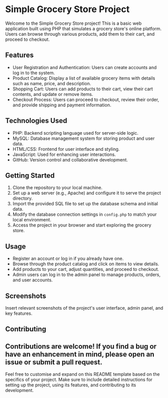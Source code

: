 # Simple Grocery Store Project

Welcome to the Simple Grocery Store project! This is a basic web application built using PHP that simulates a grocery store's online platform. Users can browse through various products, add them to their cart, and proceed to checkout.

## Features

- User Registration and Authentication: Users can create accounts and log in to the system.
- Product Catalog: Display a list of available grocery items with details such as name, price, and description.
- Shopping Cart: Users can add products to their cart, view their cart contents, and update or remove items.
- Checkout Process: Users can proceed to checkout, review their order, and provide shipping and payment information.

## Technologies Used

- PHP: Backend scripting language used for server-side logic.
- MySQL: Database management system for storing product and user data.
- HTML/CSS: Frontend for user interface and styling.
- JavaScript: Used for enhancing user interactions.
- GitHub: Version control and collaborative development.

## Getting Started

1. Clone the repository to your local machine.
2. Set up a web server (e.g., Apache) and configure it to serve the project directory.
3. Import the provided SQL file to set up the database schema and initial data.
4. Modify the database connection settings in `config.php` to match your local environment.
5. Access the project in your browser and start exploring the grocery store.

## Usage

- Register an account or log in if you already have one.
- Browse through the product catalog and click on items to view details.
- Add products to your cart, adjust quantities, and proceed to checkout.
- Admin users can log in to the admin panel to manage products, orders, and user accounts.

## Screenshots

Insert relevant screenshots of the project's user interface, admin panel, and key features.

## Contributing

Contributions are welcome! If you find a bug or have an enhancement in mind, please open an issue or submit a pull request.
---

Feel free to customise and expand on this README template based on the specifics of your project. Make sure to include detailed instructions for setting up the project, using its features, and contributing to its development.
